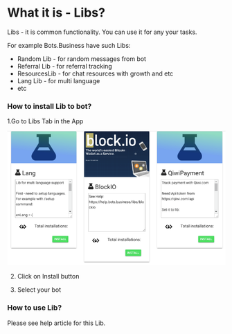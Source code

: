 # What it is - Libs?

Libs - it is common functionality. You can use it for any your tasks.

For example Bots.Business have such Libs:

* Random Lib - for random messages from bot
* Referral Lib - for referral tracking
* ResourcesLib - for chat resources with growth and etc
* Lang Lib - for multi language
* etc

### How to install Lib to bot?

1.Go to Libs Tab in the App

![](../.gitbook/assets/image%20%2816%29.png)

2. Click on Install button

3. Select your bot

### How to use Lib?

Please see help article for this Lib.

 

